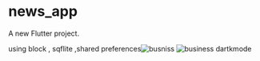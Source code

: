 # news_app

A new Flutter project.

using block , sqflite ,shared preferences![busniss](https://user-images.githubusercontent.com/47637259/128635014-5f19606c-12a2-4eb6-b885-805b14bc243c.jpg)
![business dartkmode](https://user-images.githubusercontent.com/47637259/128635019-6b003b47-24db-4504-b140-f6b504bec7ee.jpg)
